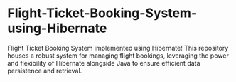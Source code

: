 # Flight-Ticket-Booking-System-using-Hibernate
Flight Ticket Booking System implemented using Hibernate! This repository houses a robust system for managing flight bookings, leveraging the power and flexibility of Hibernate alongside Java to ensure efficient data persistence and retrieval.
